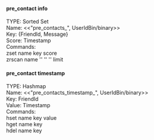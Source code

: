 #### pre_contact info
TYPE: Sorted Set  
Name: <<"pre_contacts_", UserIdBin/binary>>  
Key: {FriendId, Message}  
Score: Timestamp  
Commands:  
    zset name key score  
    zrscan name '' '' '' limit  

#### pre_contact timestamp
TYPE: Hashmap  
Name: <<"pre_contacts_timestamp_", UserIdBin/binary>>  
Key: FriendId  
Value: Timestamp  
Commands:  
    hset name key value  
    hget name key  
    hdel name key  